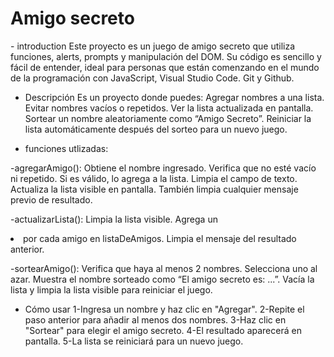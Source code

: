 <h1> Amigo secreto </h1>
- introduction 
Este proyecto es un juego de amigo secreto que utiliza funciones, alerts, prompts y manipulación del DOM. Su código es sencillo y fácil de entender, ideal para personas que están comenzando en el mundo de la programación con JavaScript, Visual Studio Code. Git y Github.

- Descripción
 Es un proyecto donde puedes:
Agregar nombres a una lista.
Evitar nombres vacíos o repetidos.
Ver la lista actualizada en pantalla.
Sortear un nombre aleatoriamente como “Amigo Secreto”.
Reiniciar la lista automáticamente después del sorteo para un nuevo juego.

- funciones utlizadas:

-agregarAmigo():
Obtiene el nombre ingresado.
Verifica que no esté vacío ni repetido.
Si es válido, lo agrega a la lista.
Limpia el campo de texto.
Actualiza la lista visible en pantalla.
También limpia cualquier mensaje previo de resultado.

-actualizarLista():
Limpia la lista visible.
Agrega un <li> por cada amigo en listaDeAmigos.
Limpia el mensaje del resultado anterior.

-sortearAmigo():
Verifica que haya al menos 2 nombres.
Selecciona uno al azar.
Muestra el nombre sorteado como “El amigo secreto es: ...”.
Vacía la lista y limpia la lista visible para reiniciar el juego.

- Cómo usar
1-Ingresa un nombre y haz clic en "Agregar".
2-Repite el paso anterior para añadir al menos dos nombres.
3-Haz clic en "Sortear" para elegir el amigo secreto.
4-El resultado aparecerá en pantalla.
5-La lista se reiniciará para un nuevo juego.